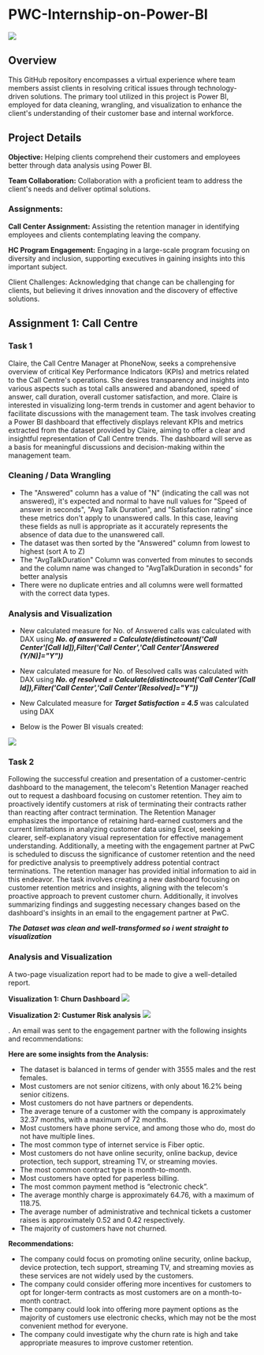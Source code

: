 # PWC-Internship-on-Power-BI

![](pwc.jpg)

## Overview

This GitHub repository encompasses a virtual experience where team members assist clients in resolving critical issues through technology-driven solutions. The primary tool utilized in this project is Power BI, employed for data cleaning, wrangling, and visualization to enhance the client's understanding of their customer base and internal workforce.

## Project Details

**Objective:** Helping clients comprehend their customers and employees better through data analysis using Power BI.

**Team Collaboration:** Collaboration with a proficient team to address the client's needs and deliver optimal solutions.

### Assignments:

**Call Center Assignment:** Assisting the retention manager in identifying employees and clients contemplating leaving the company.

**HC Program Engagement:** Engaging in a large-scale program focusing on diversity and inclusion, supporting executives in gaining insights into this important subject.

Client Challenges: Acknowledging that change can be challenging for clients, but believing it drives innovation and the discovery of effective solutions.


## Assignment 1:  Call Centre

### Task 1

Claire, the Call Centre Manager at PhoneNow, seeks a comprehensive overview of critical Key Performance Indicators (KPIs) and metrics related to the Call Centre's operations. She desires transparency and insights into various aspects such as total calls answered and abandoned, speed of answer, call duration, overall customer satisfaction, and more. Claire is interested in visualizing long-term trends in customer and agent behavior to facilitate discussions with the management team. The task involves creating a Power BI dashboard that effectively displays relevant KPIs and metrics extracted from the dataset provided by Claire, aiming to offer a clear and insightful representation of Call Centre trends. The dashboard will serve as a basis for meaningful discussions and decision-making within the management team.

### Cleaning / Data Wrangling
- The "Answered" column has a value of "N" (indicating the call was not answered), it's expected and normal to have null values for "Speed of answer in seconds", "Avg Talk Duration", and "Satisfaction rating" since these metrics don't apply to unanswered calls. In this case, leaving these fields as null is appropriate as it accurately represents the absence of data due to the unanswered call.
- The dataset was then sorted by the "Answered" column from lowest to highest (sort A to Z)
- The "AvgTalkDuration" Column was converted from minutes to seconds and the column name was changed to "AvgTalkDuration in seconds" for better analysis
- There were no duplicate entries and all columns were well formatted with the correct data types.

### Analysis and Visualization
- New calculated measure for No. of Answered calls was calculated with DAX using ***No. of answered = Calculate(distinctcount('Call Center'[Call Id]),Filter('Call Center','Call Center'[Answered (Y/N)]="Y"))***
- New calculated measure for No. of Resolved calls was calculated with DAX using ***No. of resolved = Calculate(distinctcount('Call Center'[Call Id]),Filter('Call Center','Call Center'[Resolved]="Y"))***
- New Calculated measure for ***Target Satisfaction = 4.5*** was calculated using DAX

- Below is the Power BI visuals created:

![](Capture.JPG)


### Task 2

Following the successful creation and presentation of a customer-centric dashboard to the management, the telecom's Retention Manager reached out to request a dashboard focusing on customer retention. They aim to proactively identify customers at risk of terminating their contracts rather than reacting after contract termination. The Retention Manager emphasizes the importance of retaining hard-earned customers and the current limitations in analyzing customer data using Excel, seeking a clearer, self-explanatory visual representation for effective management understanding. Additionally, a meeting with the engagement partner at PwC is scheduled to discuss the significance of customer retention and the need for predictive analysis to preemptively address potential contract terminations. The retention manager has provided initial information to aid in this endeavor. The task involves creating a new dashboard focusing on customer retention metrics and insights, aligning with the telecom's proactive approach to prevent customer churn. Additionally, it involves summarizing findings and suggesting necessary changes based on the dashboard's insights in an email to the engagement partner at PwC.

***The Dataset was clean and well-transformed so i went straight to visualization***

### Analysis and Visualization

A two-page visualization report had to be made to give a well-detailed report.

**Visualization 1: Churn Dashboard**
![](Capture2.JPG)

**Visualization 2: Custumer Risk analysis**
![](Capture3.JPG)

.
An email was sent to the engagement partner with the following insights and recommendations:

**Here are some insights from the Analysis:**

- The dataset is balanced in terms of gender with 3555 males and the rest females.
- Most customers are not senior citizens, with only about 16.2% being senior citizens.
- Most customers do not have partners or dependents.
- The average tenure of a customer with the company is approximately 32.37 months, with a maximum of 72 months.
- Most customers have phone service, and among those who do, most do not have multiple lines.
- The most common type of internet service is Fiber optic.
- Most customers do not have online security, online backup, device protection, tech support, streaming TV, or streaming movies.
- The most common contract type is month-to-month.
- Most customers have opted for paperless billing.
- The most common payment method is “electronic check”.
- The average monthly charge is approximately 64.76, with a maximum of 118.75.
- The average number of administrative and technical tickets a customer raises is approximately 0.52 and 0.42 respectively.
- The majority of customers have not churned.

**Recommendations:**

- The company could focus on promoting online security, online backup, device protection, tech support, streaming TV, and streaming movies as these services are not widely used by the customers.
- The company could consider offering more incentives for customers to opt for longer-term contracts as most customers are on a month-to-month contract.
- The company could look into offering more payment options as the majority of customers use electronic checks, which may not be the most convenient method for everyone.
- The company could investigate why the churn rate is high and take appropriate measures to improve customer retention.






